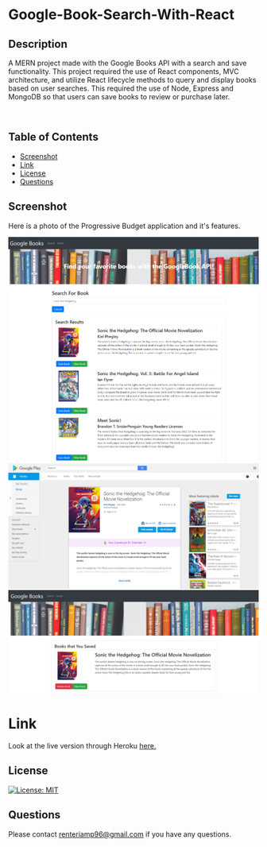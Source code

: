 # Google-Book-Search-With-React

## **Description**
A MERN project made with the Google Books API with a search and save functionality. This project required the use of React components, MVC architecture, and utilize React lifecycle methods to query and display books based on user searches. This required the use of Node, Express and MongoDB so that users can save books to review or purchase later.

<br>

## Table of Contents

* [Screenshot](#screenshot)
* [Link](#link)
* [License](#license)
* [Questions](#questions)

## **Screenshot**

Here is a photo of the Progressive Budget application and it's features.

![Progressive-Budget](client/public/img/BookSearch.png)
![](client/public/img/SonicSaved.png)
![](client/public/img/GooglePlayStore.png)

# Link
Look at the live version through Heroku [here.](https://google-books-react-api.herokuapp.com/)


## **License**

[![License: MIT](https://img.shields.io/badge/License-MIT-yellow.svg)](https://opensource.org/licenses/MIT)


## **Questions**

Please contact <renteriamp96@gmail.com> if you have any questions.